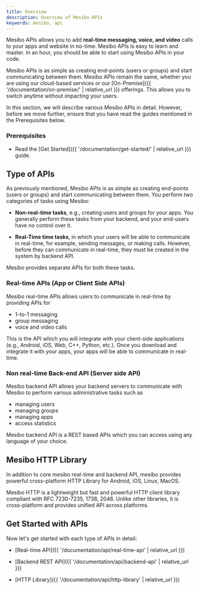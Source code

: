 ```yaml
---
title: Overview
description: Overview of Mesibo APIs
keywords: mesibo, api
---
```

Mesibo APIs allows you to add **real-time messaging, voice, and video** calls to your apps and website in no-time. Mesibo APIs is easy to learn and master. In an hour, you should be able to start using Mesibo APIs in your code.

Mesibo APIs is as simple as creating end-points (users or groups) and start communicating between them. Mesibo APIs remain the same, whether you are using our cloud-based services or our [On-Premise]({{ '/documentation/on-premise/' | relative_url }}) offerings. This allows you to switch anytime without impacting your users.

In this section, we will describe various Mesibo APIs in detail. However, before we move further, ensure that you have read the guides mentioned in the Prerequisites below.

### Prerequisites

- Read the  [Get Started]({{ '/documentation/get-started/' | relative_url }}) guide.

## Type of APIs
As previously mentioned, Mesibo APIs is as simple as creating end-points (users or groups) and start communicating between them. You perform two categories of tasks using Mesibo:

  - **Non-real-time tasks**, e.g., creating users and groups for your apps. You generally perform these tasks from your backend, and your end-users have no control over it.

  - **Real-Time time tasks**, in which your users will be able to communicate in real-time, for example, sending messages, or making calls. However, before they can communicate in real-time, they must be created in the system by backend API.

Mesibo provides separate APIs for both these tasks.

### Real-time APIs (App or Client Side APIs)
Mesibo real-time APIs allows users to communicate in real-time by providing APIs for

- 1-to-1 messaging
- group messaging
- voice and video calls

This is the API which you will integrate with your client-side applications (e.g., Android, iOS, Web, C++, Python, etc.). Once you download and integrate it with your apps, your apps will be able to communicate in real-time.

### Non real-time Back-end API (Server side API)
Mesibo backend API allows your backend servers to communicate with Mesibo to perform various administrative tasks such as

- managing users
- managing groups
- managing apps
- access statistics 
	
Mesibo backend API is a REST based APIs which you can access using any language of your choice. 

## Mesibo HTTP Library
In addition to core mesibo real-time and backend API, mesibo provides powerful cross-platform HTTP Library for Android, iOS, Linux, MacOS.

Mesibo HTTP is a lightweight but fast and powerful HTTP client library compliant with RFC 7230-7235, 1738, 2046. Unlike other libraries, it is cross-platform and provides unified API across platforms.

## Get Started with APIs
Now let's get started with each type of APIs in detail:

- [Real-time API]({{ '/documentation/api/real-time-api' | relative_url }})

- [Backend REST API]({{ '/documentation/api/backend-api' | relative_url }})

- [HTTP Library]({{ '/documentation/api/http-library' | relative_url }})

